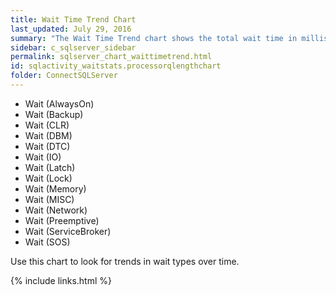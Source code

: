 ```yaml
---
title: Wait Time Trend Chart
last_updated: July 29, 2016
summary: "The Wait Time Trend chart shows the total wait time in milliseconds broken down for the following wait types:"
sidebar: c_sqlserver_sidebar
permalink: sqlserver_chart_waittimetrend.html
id: sqlactivity_waitstats.processorqlengthchart
folder: ConnectSQLServer
---
```



* Wait (AlwaysOn)
* Wait (Backup)
* Wait (CLR)
* Wait (DBM)
* Wait (DTC)
* Wait (IO)
* Wait (Latch)
* Wait (Lock)
* Wait (Memory)
* Wait (MISC)
* Wait (Network)
* Wait (Preemptive)
* Wait (ServiceBroker)
* Wait (SOS)

Use this chart to look for trends in wait types over time.


{% include links.html %}
